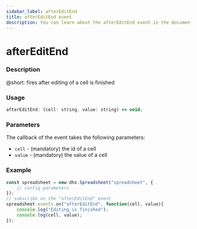 ```yaml
---
sidebar_label: afterEditEnd
title: afterEditEnd event
description: You can learn about the afterEditEnd event in the documentation of the DHTMLX JavaScript Spreadsheet library. Browse developer guides and API reference, try out code examples and live demos, and download a free 30-day evaluation version of DHTMLX Spreadsheet.
---
```


# afterEditEnd

### Description

@short: fires after editing of a cell is finished

### Usage

~~~jsx
afterEditEnd: (cell: string, value: string) => void;
~~~

### Parameters

The callback of the event takes the following parameters:

- `cell` - (mandatory) the id of a cell
- `value` - (mandatory) the value of a cell

### Example

~~~jsx {5-8}
const spreadsheet = new dhx.Spreadsheet("spreadsheet", {
    // config parameters
});
// subscribe on the "afterEditEnd" event
spreadsheet.events.on("afterEditEnd", function(cell, value){
 	console.log("Editing is finished");
    console.log(cell, value);
});
~~~
